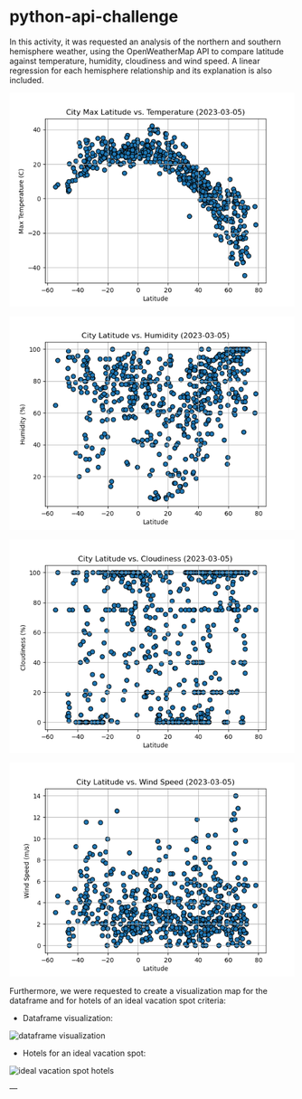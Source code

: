 # python-api-challenge

In this activity, it was requested an analysis of the northern and southern hemisphere weather, using the OpenWeatherMap API to compare latitude against temperature, humidity, cloudiness and wind speed. 
A linear regression for each hemisphere relationship and its explanation is also included.

![Latitude vs. Temperature](https://github.com/cami5326/python-api-challenge/blob/main/WeatherPy/output_data/Fig1.png)


![Latitude vs. Humidity](https://github.com/cami5326/python-api-challenge/blob/main/WeatherPy/output_data/Fig2.png)


![Latitude vs. Cloudiness](https://github.com/cami5326/python-api-challenge/blob/main/WeatherPy/output_data/Fig3.png)


![Latitude vs. Wind Speed](https://github.com/cami5326/python-api-challenge/blob/main/WeatherPy/output_data/Fig4.png)

Furthermore, we were requested to create a visualization map for the dataframe and for hotels of an ideal vacation spot criteria:

* Dataframe visualization:

![dataframe visualization]()

* Hotels for an ideal vacation spot:

![ideal vacation spot hotels]()

—